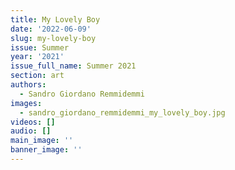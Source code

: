 ```yaml
---
title: My Lovely Boy
date: '2022-06-09'
slug: my-lovely-boy
issue: Summer
year: '2021'
issue_full_name: Summer 2021
section: art
authors:
  - Sandro Giordano Remmidemmi
images:
  - sandro_giordano_remmidemmi_my_lovely_boy.jpg
videos: []
audio: []
main_image: ''
banner_image: ''
---
```


